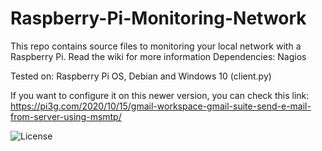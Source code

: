 # Raspberry-Pi-Monitoring-Network

This repo contains source files to monitoring your local network with a Raspberry Pi. Read the wiki for more information
Dependencies: Nagios

Tested on: Raspberry Pi OS, Debian and Windows 10 (client.py)

If you want to configure it on this newer version, you can check this link: https://pi3g.com/2020/10/15/gmail-workspace-gmail-suite-send-e-mail-from-server-using-msmtp/

![License](https://camo.githubusercontent.com/aaf8a1f435ccaeed79a4273402a224a2890ff119/68747470733a2f2f696d672e736869656c64732e696f2f707970692f6c2f707974686f6e2d74656c656772616d2d626f742e737667)
